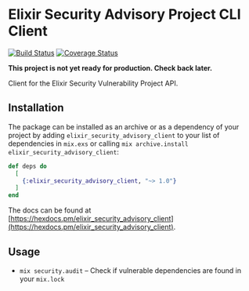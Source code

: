 # Elixir Security Advisory Project CLI Client

[![Build Status](https://travis-ci.com/ex-security-advisory/cli-client.svg?branch=master)](https://travis-ci.com/ex-security-advisory/cli-client)
[![Coverage Status](https://coveralls.io/repos/github/ex-security-advisory/cli-client/badge.svg?branch=master)](https://coveralls.io/github/ex-security-advisory/cli-client?branch=master)

**This project is not yet ready for production. Check back later.**

Client for the Elixir Security Vulnerability Project API.

## Installation

The package can be installed as an archive or as a dependency of your project by adding
`elixir_security_advisory_client` to your list of dependencies in `mix.exs` or calling
`mix archive.install elixir_security_advisory_client`:

```elixir
def deps do
  [
    {:elixir_security_advisory_client, "~> 1.0"}
  ]
end
```

The docs can be found at [https://hexdocs.pm/elixir_security_advisory_client](https://hexdocs.pm/elixir_security_advisory_client).

## Usage

 * `mix security.audit` – Check if vulnerable dependencies are found in your `mix.lock`
